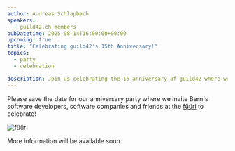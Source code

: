 ```yaml
---
author: Andreas Schlapbach
speakers:
  - guild42.ch members
pubDatetime: 2025-08-14T16:00:00+00:00
upcoming: true
title: "Celebrating guild42's 15th Anniversary!"
topics:
  - party
  - celebration

description: Join us celebrating the 15 anniversary of guild42 where we invite Bern's software developers, software companies and all our friends for a big party at the füüri!
---
```


Please save the date for our anniversary party where we invite Bern's software developers, software companies and friends at the [füüri](https://www.fueueri.ch/) to celebrate!

![füüri](https://image.jimcdn.com/app/cms/image/transf/dimension=950x10000:format=jpg/path/s4851942e8d59e01c/image/if0f4686e2ea30211/version/1638873072/f%C3%BC%C3%BCri-story.jpg)

More information will be available soon.
